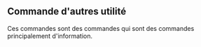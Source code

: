## Commande d'autres utilité
Ces commandes sont des commandes qui sont des commandes principalement d'information.